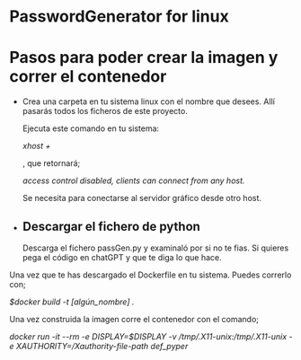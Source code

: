 # PasswordGenerator for linux
<h1>Pasos para poder crear la imagen y correr el contenedor</h1>
<ul>
  <li><p>Crea una carpeta en tu sistema linux con el nombre que desees. Allí pasarás todos los ficheros de este proyecto.</p></li>
    <p>Ejecuta este comando en tu sistema:</p>
    <p><i>xhost +</i></p>
    <p>, que retornará;</p>
    <p><i>access control disabled, clients can connect from any host.</i></p>
    <p>Se necesita para conectarse al servidor gráfico desde otro host.</p>
  <li><h2>Descargar el fichero de python</h2></li>
  <p>Descarga el fichero passGen.py y examinaló por si no te fias. Si quieres pega el código en chatGPT y que te diga lo que hace.</p>
</ul>
<p>Una vez que te has descargado el Dockerfile en tu sistema. Puedes correrlo con;</p>
<p><i>$docker build -t [algún_nombre] . </i></p>
<p>Una vez construida la imagen corre el contenedor con el comando;</p>
<p><i>docker run -it --rm -e DISPLAY=$DISPLAY -v /tmp/.X11-unix:/tmp/.X11-unix -e XAUTHORITY=/Xauthority-file-path def_pyper</i></p>


